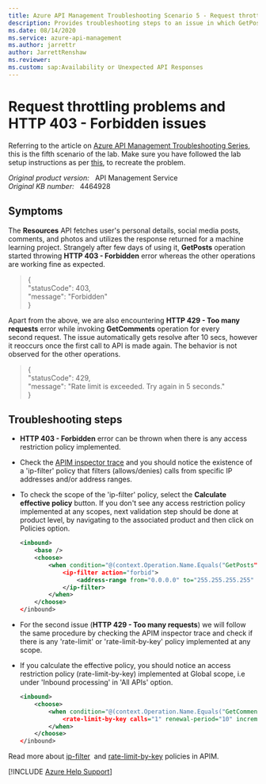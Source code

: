 ```yaml
---
title: Azure API Management Troubleshooting Scenario 5 - Request throttling problems and HTTP 403 - Forbidden issues
description: Provides troubleshooting steps to an issue in which GetPosts operation throws HTTP 403 - Forbidden error.
ms.date: 08/14/2020
ms.service: azure-api-management
ms.author: jarrettr
author: JarrettRenshaw
ms.reviewer: 
ms.custom: sap:Availability or Unexpected API Responses
---
```

# Request throttling problems and HTTP 403 - Forbidden issues

Referring to the article on [Azure API Management Troubleshooting Series](apim-troubleshooting-series.md), this is the fifth scenario of the lab. Make sure you have followed the lab setup instructions as per [this](https://github.com/prchanda/apimlab), to recreate the problem.

_Original product version:_ &nbsp; API Management Service  
_Original KB number:_ &nbsp; 4464928

## Symptoms

The **Resources** API fetches user's personal details, social media posts, comments, and photos and utilizes the response returned for a machine learning project. Strangely after few days of using it, **GetPosts** operation started throwing **HTTP 403 - Forbidden** error whereas the other operations are working fine as expected.

> {  
   "statusCode": 403,  
   "message": "Forbidden"  
}

Apart from the above, we are also encountering **HTTP 429 - Too many requests** error while invoking **GetComments** operation for every second request. The issue automatically gets resolve after 10 secs, however it reoccurs once the first call to API is made again. The behavior is not observed for the other operations.

> {  
   "statusCode": 429,  
   "message": "Rate limit is exceeded. Try again in 5 seconds."  
}

## Troubleshooting steps

- **HTTP 403 - Forbidden** error can be thrown when there is any access restriction policy implemented.
- Check the [APIM inspector trace](/azure/api-management/api-management-howto-api-inspector) and you should notice the existence of a 'ip-filter' policy that filters (allows/denies) calls from specific IP addresses and/or address ranges.
- To check the scope of the 'ip-filter' policy, select the **Calculate effective policy** button. If you don't see any access restriction policy implemented at any scopes, next validation step should be done at product level, by navigating to the associated product and then click on Policies option.

    ```xml
    <inbound>
        <base />
        <choose>
            <when condition="@(context.Operation.Name.Equals("GetPosts"))">
                <ip-filter action="forbid">
                    <address-range from="0.0.0.0" to="255.255.255.255" />
                </ip-filter>
            </when>
        </choose>
    </inbound>
    ```

- For the second issue (**HTTP 429 - Too many requests**) we will follow the same procedure by checking the APIM inspector trace and check if there is any 'rate-limit' or 'rate-limit-by-key' policy implemented at any scope.
- If you calculate the effective policy, you should notice an access restriction policy (rate-limit-by-key) implemented at Global scope, i.e under 'Inbound processing' in 'All APIs' option.

    ```xml
    <inbound>
        <choose>
            <when condition="@(context.Operation.Name.Equals("GetComments"))">
                <rate-limit-by-key calls="1" renewal-period="10" increment-condition="@(context.Response.StatusCode == 200)" counter-key="@(context.Request.IpAddress)" />
            </when>
        </choose>
    </inbound>
    ```

Read more about [ip-filter](/azure/api-management/api-management-access-restriction-policies#RestrictCallerIPs)  and [rate-limit-by-key](/azure/api-management/api-management-access-restriction-policies#LimitCallRateByKey) policies in APIM.

[!INCLUDE [Azure Help Support](../../../includes/azure-help-support.md)]
